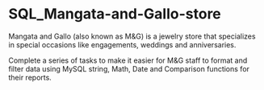 # SQL_Mangata-and-Gallo-store
Mangata and Gallo (also known as M&G) is a jewelry store that specializes in special occasions like engagements, weddings and anniversaries.

Complete a series of tasks to make it easier for M&G staff to format and filter data using MySQL string, Math, Date and Comparison functions for their reports.
